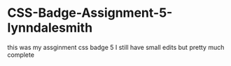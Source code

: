 # CSS-Badge-Assignment-5-lynndalesmith
this was my assginment css badge 5 I still have small edits but pretty much complete 

